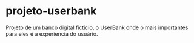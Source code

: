# projeto-userbank
 Projeto de um banco digital fictício, o UserBank onde o mais importantes para eles é a experiencia do usuário.
